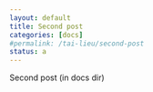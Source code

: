 ```yaml
---
layout: default
title: Second post
categories: [docs]
#permalink: /tai-lieu/second-post
status: a
---
```

<p>Second post (in docs dir)</p>

<div class="img"></div>
